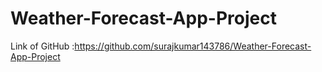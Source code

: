 # Weather-Forecast-App-Project
Link of GitHub :https://github.com/surajkumar143786/Weather-Forecast-App-Project